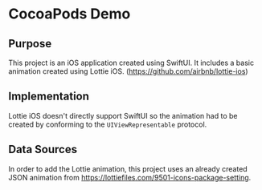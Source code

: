 # CocoaPods Demo 

## Purpose 

This project is an iOS application created using SwiftUI. It includes a basic animation created using Lottie iOS. (https://github.com/airbnb/lottie-ios)

## Implementation 

Lottie iOS doesn't directly support SwiftUI so the animation had to be created by conforming to the `UIViewRepresentable` protocol.

## Data Sources

In order to add the Lottie animation, this project uses an already created JSON animation from https://lottiefiles.com/9501-icons-package-setting.  
